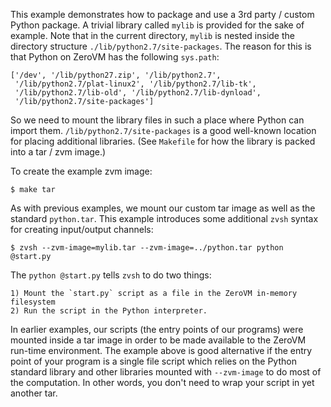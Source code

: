 This example demonstrates how to package and use a 3rd party / custom Python
package. A trivial library called `mylib` is provided for the sake of example.
Note that in the current directory, `mylib` is nested inside the directory
structure `./lib/python2.7/site-packages`. The reason for this is that Python on
ZeroVM has the following `sys.path`:

    ['/dev', '/lib/python27.zip', '/lib/python2.7',
     '/lib/python2.7/plat-linux2', '/lib/python2.7/lib-tk',
     '/lib/python2.7/lib-old', '/lib/python2.7/lib-dynload',
     '/lib/python2.7/site-packages']

So we need to mount the library files in such a place where Python can import
them. `/lib/python2.7/site-packages` is a good well-known location for placing
additional libraries. (See `Makefile` for how the library is packed into a tar
/ zvm image.)

To create the example zvm image:

    $ make tar

As with previous examples, we mount our custom tar image as well as the
standard `python.tar`. This example introduces some additional `zvsh` syntax
for creating input/output channels:

    $ zvsh --zvm-image=mylib.tar --zvm-image=../python.tar python @start.py

The `python @start.py` tells `zvsh` to do two things:

    1) Mount the `start.py` script as a file in the ZeroVM in-memory filesystem
    2) Run the script in the Python interpreter.

In earlier examples, our scripts (the entry points of our programs) were
mounted inside a tar image in order to be made available to the ZeroVM run-time
environment. The example above is good alternative if the entry point of your
program is a single file script which relies on the Python standard library and
other libraries mounted with `--zvm-image` to do most of the computation. In
other words, you don't need to wrap your script in yet another tar.
